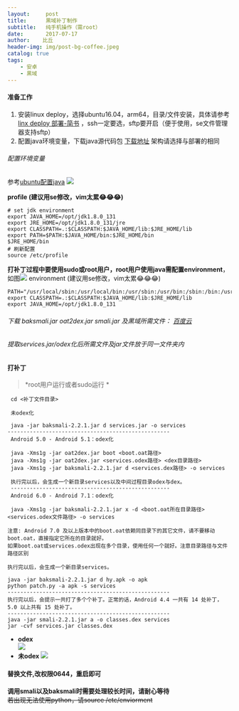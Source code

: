 ```yaml
---
layout:     post
title:      黒域补丁制作
subtitle:   纯手机操作（需root）
date:       2017-07-17
author:    比丘
header-img: img/post-bg-coffee.jpeg
catalog: true
tags:
    - 安卓
    - 黒域
---
```


#### 准备工作  
1. 安装linux deploy，选择ubuntu16.04，arm64，目录/文件安装，具体请参考[linx deploy 部署-简书](http://www.jianshu.com/p/690e3e35a38f)  ，ssh一定要选，sftp要开启（便于使用，se文件管理器支持sftp）
2. 配置java环境变量，下载java源代码包 [下载地址](http://www.oracle.com/technetwork/java/javase/downloads/jdk8-downloads-2133151.html) 架构请选择与部署的相同  
###### 配置环境变量 
参考[ubuntu配置java](http://www.cnblogs.com/davidsky/archive/2013/06/01/3113310.html) 
![](http://ot6z44ono.bkt.clouddn.com/17-7-17/80152091.jpg)  
  
  
**profile (建议用se修改，vim太累😂😂😂)**
```
# set jdk environment
export JAVA_HOME=/opt/jdk1.8.0_131
export JRE_HOME=/opt/jdk1.8.0_131/jre
export CLASSPATH=.:$CLASSPATH:$JAVA_HOME/lib:$JRE_HOME/lib
export PATH=$PATH:$JAVA_HOME/bin:$JRE_HOME/bin
$JRE_HOME/bin
# 刷新配置
source /etc/profile
```
**打补丁过程中要使用sudo或root用户，root用户使用java需配置environment**，如图![](http://ot6z44ono.bkt.clouddn.com/17-7-17/27882679.jpg)
 environment (建议用se修改，vim太累😂😂😂)
 ```
 PATH="/usr/local/sbin:/usr/local/bin:/usr/sbin:/usr/bin:/sbin:/bin:/usr/games:/usr/local/games:$JAVA_HOME/bin"
 export CLASSPATH=.:$CLASSPATH:$JAVA_HOME/lib:$JRE_HOME/lib
export JAVA_HOME=/opt/jdk1.8.0_131
 ```
###### 下载 baksmali.jar oat2dex.jar smali.jar 及黒域所需文件： [百度云](http://pan.baidu.com/s/1i566lk5)
###### 提取services.jar/odex化后所需文件及jar文件放于同一文件夹内
 
#### 打补丁
 
 >*root用户运行或者sudo运行  *
 
```
 cd <补丁文件目录>
```  

```
 未odex化
 
 java -jar baksmali-2.2.1.jar d services.jar -o services  
--------------------------------------------------- 
 Android 5.0 - Android 5.1：odex化
 
 java -Xms1g -jar oat2dex.jar boot <boot.oat路径>
 java -Xms1g -jar oat2dex.jar <services.odex路径> <dex目录路径>
 java -Xms1g -jar baksmali-2.2.1.jar d <services.dex路径> -o services
 
 执行完以后，会生成一个新目录services以及中间过程目录odex与dex。
 --------------------------------------------------
 Android 6.0 - Android 7.1：odex化
 
 java -Xms1g -jar baksmali-2.2.1.jar x -d <boot.oat所在目录路径> <services.odex文件路径> -o services

注意: Android 7.0 及以上版本中的boot.oat依赖同目录下的其它文件，请不要移动boot.oat，直接指定它所在的目录就好。
如果boot.oat或services.odex出现在多个目录，使用任何一个就好。注意目录路径与文件路径区别

执行完以后，会生成一个新目录services。
```
```
java -jar baksmali-2.2.1.jar d hy.apk -o apk
python patch.py -a apk -s services
--------------------------------------------------- 
执行完以后，会提示一共打了多个个补丁。正常的话，Android 4.4 一共有 14 处补丁，5.0 以上共有 15 处补丁。
--------------------------------------------------- 
java -jar smali-2.2.1.jar a -o classes.dex services
jar -cvf services.jar classes.dex
```
- **odex**  
![](http://ot6z44ono.bkt.clouddn.com/17-7-17/58677974.jpg)
- **未odex**
![](http://ot6z44ono.bkt.clouddn.com/17-7-17/46715367.jpg)  

#### 替换文件,改权限0644，重启即可

**调用smali以及baksmali时需要处理较长时间，请耐心等待**  
<strike>若出现无法使用python，请source /etc/enviorment</strike>
